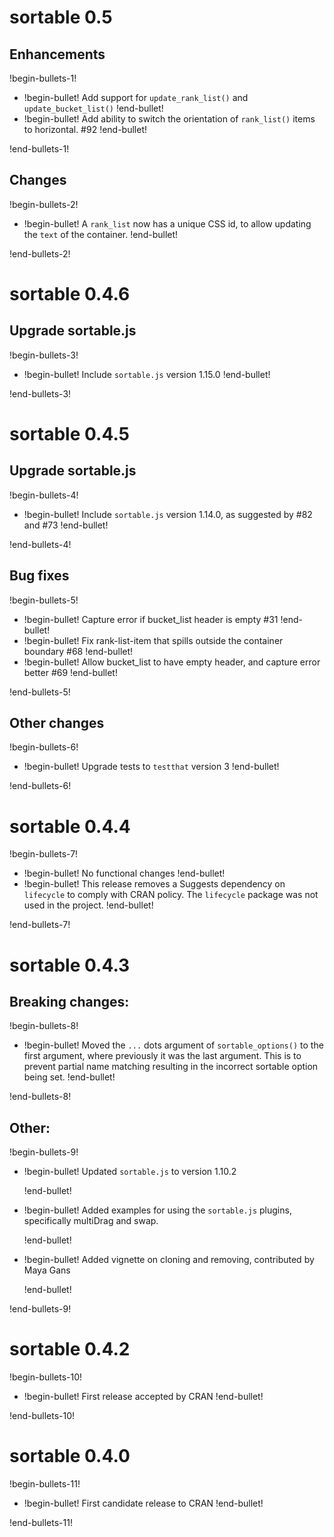 # sortable 0.5

## Enhancements

!begin-bullets-1!

-   !begin-bullet!
    Add support for `update_rank_list()` and `update_bucket_list()`
    !end-bullet!
-   !begin-bullet!
    Add ability to switch the orientation of `rank_list()` items to
    horizontal. #92
    !end-bullet!

!end-bullets-1!

## Changes

!begin-bullets-2!

-   !begin-bullet!
    A `rank_list` now has a unique CSS id, to allow updating the `text`
    of the container.
    !end-bullet!

!end-bullets-2!

# sortable 0.4.6

## Upgrade sortable.js

!begin-bullets-3!

-   !begin-bullet!
    Include `sortable.js` version 1.15.0
    !end-bullet!

!end-bullets-3!

# sortable 0.4.5

## Upgrade sortable.js

!begin-bullets-4!

-   !begin-bullet!
    Include `sortable.js` version 1.14.0, as suggested by #82 and #73
    !end-bullet!

!end-bullets-4!

## Bug fixes

!begin-bullets-5!

-   !begin-bullet!
    Capture error if bucket_list header is empty #31
    !end-bullet!
-   !begin-bullet!
    Fix rank-list-item that spills outside the container boundary #68
    !end-bullet!
-   !begin-bullet!
    Allow bucket_list to have empty header, and capture error better #69
    !end-bullet!

!end-bullets-5!

## Other changes

!begin-bullets-6!

-   !begin-bullet!
    Upgrade tests to `testthat` version 3
    !end-bullet!

!end-bullets-6!

# sortable 0.4.4

!begin-bullets-7!

-   !begin-bullet!
    No functional changes
    !end-bullet!
-   !begin-bullet!
    This release removes a Suggests dependency on `lifecycle` to comply
    with CRAN policy. The `lifecycle` package was not used in the
    project.
    !end-bullet!

!end-bullets-7!

# sortable 0.4.3

## Breaking changes:

!begin-bullets-8!

-   !begin-bullet!
    Moved the `...` dots argument of `sortable_options()` to the first
    argument, where previously it was the last argument. This is to
    prevent partial name matching resulting in the incorrect sortable
    option being set.
    !end-bullet!

!end-bullets-8!

## Other:

!begin-bullets-9!

-   !begin-bullet!
    Updated `sortable.js` to version 1.10.2

    !end-bullet!
-   !begin-bullet!
    Added examples for using the `sortable.js` plugins, specifically
    multiDrag and swap.

    !end-bullet!
-   !begin-bullet!
    Added vignette on cloning and removing, contributed by Maya Gans

    !end-bullet!

!end-bullets-9!

# sortable 0.4.2

!begin-bullets-10!

-   !begin-bullet!
    First release accepted by CRAN
    !end-bullet!

!end-bullets-10!

# sortable 0.4.0

!begin-bullets-11!

-   !begin-bullet!
    First candidate release to CRAN
    !end-bullet!

!end-bullets-11!
